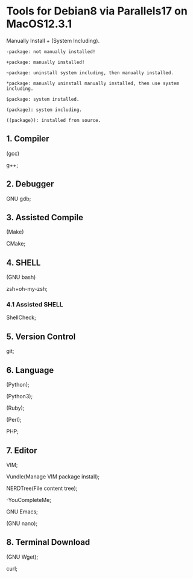# Tools for Debian8 via Parallels17 on MacOS12.3.1

Manually Install + (System Including).

    -package: not manually installed!

    +package: manually installed!

    ~package: uninstall system including, then manually installed.

    *package: manually uninstall manually installed, then use system including.

    $package: system installed.

    (package): system including.

    ((package)): installed from source.

## 1. Compiler

(gcc)

g++;

## 2. Debugger

GNU gdb;

## 3. Assisted Compile

(Make)

CMake;

## 4. SHELL

(GNU bash)

zsh+oh-my-zsh;

### 4.1 Assisted SHELL

ShellCheck;

## 5. Version Control

git;

## 6. Language

(Python);

(Python3);

(Ruby);

(Perl);

PHP;

## 7. Editor

VIM;

Vundle(Manage VIM package install);

NERDTree(File content tree);

-YouCompleteMe;

GNU Emacs;

(GNU nano);

## 8. Terminal Download

(GNU Wget);

curl;
